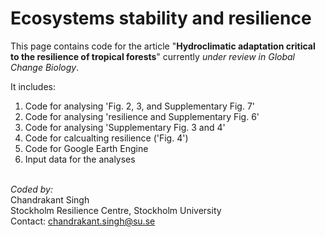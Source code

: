 # Ecosystems stability and resilience

This page contains code for the article "**Hydroclimatic adaptation critical to the resilience of tropical forests**" currently *under review in Global Change Biology*.


It includes:
1. Code for analysing 'Fig. 2, 3, and Supplementary Fig. 7'
2. Code for analysing 'resilience and Supplementary Fig. 6'
3. Code for analysing 'Supplementary Fig. 3 and 4'
4. Code for calcualting resilience ('Fig. 4')
5. Code for Google Earth Engine 
6. Input data for the analyses

\
*Coded by:*\
Chandrakant Singh\
Stockholm Resilience Centre, Stockholm University\
Contact: chandrakant.singh@su.se
